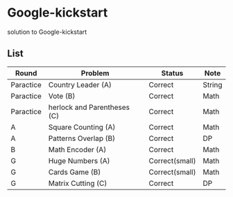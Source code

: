 # Google-kickstart
solution to Google-kickstart

## List

Round | Problem | Status | Note
---| ---| --- | ---
Paractice | Country Leader (A)| Correct|String
Paractice | Vote (B)| Correct| Math
Paractice | herlock and Parentheses (C)| Correct| Math
A | Square Counting (A)| Correct| Math
A | Patterns Overlap (B)| Correct| DP
B | Math Encoder (A)| Correct| Math
G | Huge Numbers (A)| Correct(small)| Math
G | Cards Game (B) | Correct(small) | Math
G | Matrix Cutting (C) | Correct | DP
